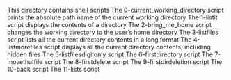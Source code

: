 This directory contains shell scripts
 The 0-current_working_directory script prints the absolute path name of the current working directory
The 1-listit script displays the contents of a directory
The 2-bring_me_home script changes the working directory to the user’s home directory
The 3-listfiles script lists all the current directory contents in a long format
The 4-listmorefiles script displays all the current directory contents, including hidden files
The 5-listfilesdigitonly script
The 6-firstdirectory script
The 7-movethatfile script
The 8-firstdelete script
The 9-firstdirdeletion script
The 10-back script
The 11-lists script
